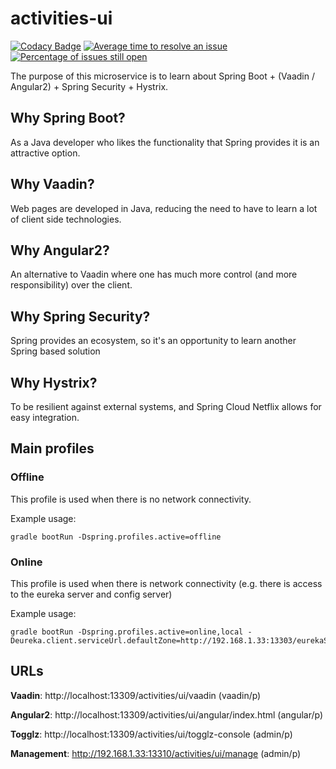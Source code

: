 # activities-ui

[![Codacy Badge](https://api.codacy.com/project/badge/Grade/b577171d4ff34477a272dd5012c61304)](https://www.codacy.com/app/mahanhz/activities-ui-app?utm_source=github.com&amp;utm_medium=referral&amp;utm_content=mahanhz/activities-ui-app&amp;utm_campaign=Badge_Grade)
[![Average time to resolve an issue](http://isitmaintained.com/badge/resolution/mahanhz/activities-ui-app.svg)](http://isitmaintained.com/project/mahanhz/activities-ui-app "Average time to resolve an issue")
[![Percentage of issues still open](http://isitmaintained.com/badge/open/mahanhz/activities-ui-app.svg)](http://isitmaintained.com/project/mahanhz/activities-ui-app "Percentage of issues still open")

The purpose of this microservice is to learn about Spring Boot + (Vaadin / Angular2) + Spring Security + Hystrix.

## Why Spring Boot?
As a Java developer who likes the functionality that Spring provides it is an attractive option.

## Why Vaadin?
Web pages are developed in Java, reducing the need to have to learn a lot of client side technologies.

## Why Angular2?
An alternative to Vaadin where one has much more control (and more responsibility) over the client.

## Why Spring Security?
Spring provides an ecosystem, so it's an opportunity to learn another Spring based solution

## Why Hystrix?
To be resilient against external systems, and Spring Cloud Netflix allows for easy integration.

## Main profiles

### Offline
This profile is used when there is no network connectivity.

Example usage: 
```
gradle bootRun -Dspring.profiles.active=offline
```

### Online
This profile is used when there is network connectivity (e.g. there is access to the eureka server and config server)

Example usage:
```
gradle bootRun -Dspring.profiles.active=online,local -Deureka.client.serviceUrl.defaultZone=http://192.168.1.33:13303/eurekaServer/eureka/,http://192.168.1.34:13303/eurekaServer/eureka/
```

## URLs

**Vaadin**: http://localhost:13309/activities/ui/vaadin (vaadin/p)

**Angular2**: http://localhost:13309/activities/ui/angular/index.html (angular/p)

**Togglz**: http://localhost:13309/activities/ui/togglz-console (admin/p)

**Management**: http://192.168.1.33:13310/activities/ui/manage (admin/p)
